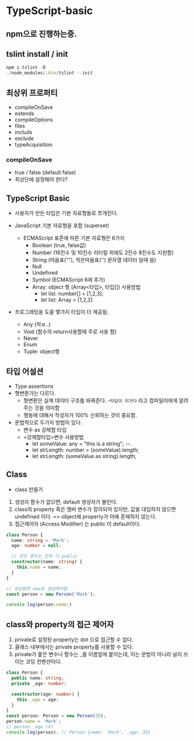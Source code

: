 # TypeScript-basic

## npm으로 진행하는중.

## tslint install / init

```typescript
npm i tslint -D
./node_modules/.bin/tslint --init
```

## 최상위 프로퍼티

- compileOnSave
- extends
- compileOptions
- files
- includs
- exclude
- typeAcquisition

### compileOnSave

- true / false (default false)
- 최상단에 설정해야 한다?

## TypeScript Basic

- 사용자가 만든 타입은 기본 자료형들로 쪼개진다.
- JavaScript 기본 자료형을 포함 (superset)

  - ECMAScript 표준에 따른 기본 자료형은 6가지
    - Boolean (true, false값)
    - Number (16진수 및 10진수 리터럴 외에도 2진수 8진수도 지원함)
    - String (따옴표(""), 작은따옴표('') 문자열 데이터 일때 씀)
    - Null
    - Undefined
    - Symbol (ECMAScript 6에 추가)
    - Array: object 형 (Array<타입>, 타입[])
      사용방법
      - let list: number[] = [1,2,3];
      - let list: Array<number> = [1,2,3]

- 프로그래밍을 도울 몇가지 타입이 더 제공됨.
  - Any (적ㅍ..)
  - Void (함수의 return사용할때 주로 사용 함)
  - Never
  - Enum
  - Tuple: object형

## 타입 어설션

- Type assertions
- 형변환가는 다르다.
  - 형변환은 실제 데이터 구조를 바꿔준다. -`타입이 이거다` 라고 컴파일러에게 알려주는 것을 의미함
  - 행동에 대해서 작성자가 100% 신뢰하는 것이 중요함.
- 문법적으로 두가지 방법이 있다.
  - 변수 as 강제할 타입
  - <강제할타입>변수
    사용방법
    - let someValue: any = "this is a string";
      --.
    - let strLength: number = (<string>someValue).length;
    - let strLength: (someValue as string).length;

## Class

- class 만들기

1. 생성자 함수가 없으면, default 생성자가 불린다.
2. class의 property 혹은 멤버 변수가 정의되어 있지만, 값을 대입하지 않으면 undefined 이다. => object에 property가 아예 존재하지 않는다.
3. 접근제어자 (Access Modifier) 는 public 이 default이다.

```typescript
class Person {
  name: string = 'Mark';
  age: number = null;

  // 모든 함수는 전부 다 public
  constructor(name: string) {
    this.name = name;
  }
}

// 생성할땐 new로 생성해야함
const person = new Person('Mark');

console.log(person.name;)
```

## class와 property의 접근 제어자

1. private로 설정된 property는 dot 으로 접근할 수 없다.
2. 클래스 내부에서는 private property를 사용할 수 있다.
3. private가 붙은 변수나 함수는 \_를 이름앞에 붙이는데, 이는 문법이 아니라 널리 쓰이는 코딩 컨벤션이다.

```typescript
class Person {
  public name: string;
  private _age: number;

  constructor(age: number) {
    this._age = age;
  }
}
const person: Person = new Person(35);
person.name = 'Mark';
// person._age (X)
console.log(person); // Person {name: 'Mark', _age: 35}
```
